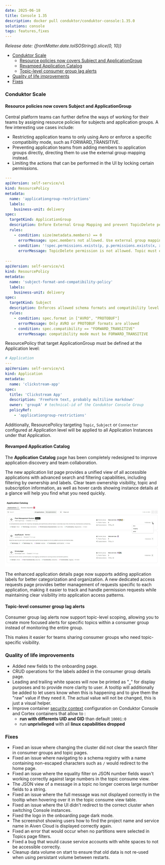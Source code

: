 ```yaml
---
date: 2025-06-18
title: Console 1.35
description: docker pull conduktor/conduktor-console:1.35.0
solutions: console
tags: features,fixes
---
```


_Release date: {frontMatter.date.toISOString().slice(0, 10)}_

- [Conduktor Scale](#conduktor-scale)
  - [Resource policies now covers Subject and ApplicationGroup](#resource-policies-now-covers-subject-and-applicationgroup)
  - [Revamped Application Catalog](#revamped-application-catalog)
  - [Topic-level consumer group lag alerts](#topic-level-consumer-group-lag-alerts)
- [Quality of life improvements](#quality-of-life-improvements)
- [Fixes](#fixes)

### Conduktor Scale

#### Resource policies now covers Subject and ApplicationGroup

Central platform teams can further define the ways of working for their teams by assigning resource policies for subjects and application groups. A few interesting use cases include:

- Restricting application teams to only using Avro or enforce a specific compatibility mode, such as FORWARD_TRANSITIVE.
- Preventing application teams from adding members to application groups directly, directing them to use the external group mapping instead.
- Limiting the actions that can be performed in the UI by locking certain permissions.

```yaml
---
apiVersion: self-service/v1
kind: ResourcePolicy
metadata:
  name: 'applicationgroup-restrictions'
  labels:
    business-unit: delivery
spec:
  targetKind: ApplicationGroup
  description: Enfore External Group Mapping and prevent TopicDelete permission in ApplicationGroup
  rules:
    - condition: size(metadata.members) == 0
      errorMessage: spec.members not allowed. Use external group mapping instead
    - condition: '!spec.permissions.exists(p, p.permissions.exists(x, x == "TopicDelete"))'
      errorMessage: TopicDelete permission is not allowed. Topic must only be deleted via CLI

---
apiVersion: self-service/v1
kind: ResourcePolicy
metadata:
  name: 'subject-format-and-compatibility-policy'
  labels:
    business-unit: delivery
spec:
  targetKind: Subject
  description: Enforces allowed schema formats and compatibility level for subjects
  rules:
    - condition: spec.format in ["AVRO", "PROTOBUF"]
      errorMessage: Only AVRO or PROTOBUF formats are allowed
    - condition: spec.compatibility == "FORWARD_TRANSITIVE"
      errorMessage: compatibility mode must be FORWARD_TRANSITIVE
```

ResourcePolicy that target ApplicationGroup must be defined at the Application level:

```yaml
# Application
---
apiVersion: self-service/v1
kind: Application
metadata:
  name: 'clickstream-app'
spec:
  title: 'Clickstream App'
  description: 'FreeForm text, probably multiline markdown'
  owner: 'groupA' # technical-id of the Conduktor Console Group
  policyRef:
    - 'applicationgroup-restrictions'
```

Additionally, ResourcePolicy targeting `Topic`, `Subject` or `Connector` configured at Application level will be applied to all Application Instances under that Application.

#### Revamped Application Catalog

The **Application Catalog** page has been completely redesigned to improve application discovery and team collaboration.

The new application list page provides a unified view of all accessible applications with advanced search and filtering capabilities, including filtering by ownership and labels. Clear team ownership visibility, topic and subscription information, as well as hover cards showing instance details at a glance will help you find what you need quickly.

![Application Catalog](/images/changelog/platform/v35/app-catalog.png)

The enhanced application details page now supports adding application labels for better categorization and organization. A new dedicated access requests page provides better management of requests specific to each application, making it easier to track and handle permission requests while maintaining clear visibility into application access patterns.

#### Topic-level consumer group lag alerts

Consumer group lag alerts now support topic-level scoping, allowing you to create more focused alerts for specific topics within a consumer group instead of monitoring the entire group.

This makes it easier for teams sharing consumer groups who need topic-specific visibility.

### Quality of life improvements

- Added new fields to the onboarding page.
- CRUD operations for the labels added in the consumer group details page.
- Leading and trailing white spaces will now be printed as "⎵" for display purposes and to provide more clarity to user. A tooltip will additionally be added to let users know when this is happening and to give them the "raw" value if they need it. The actual value will not be changed, this is just a visual helper.
- Improve container [security context](https://kubernetes.io/docs/tasks/configure-pod-container/security-context) configuration on Conduktor Console and Cortex containers that allow to :
  - **run with differents UID and GID** than default `10001:0`
  - run **unprivileged** with all **linux capabilities dropped**

### Fixes

- Fixed an issue where changing the cluster did not clear the search filter in consumer groups and topic pages.
- Fixed an issue where navigating to a schema registry with a name containing non-escaped characters such as `/` would redirect to the home page.
- Fixed an issue where the equality filter on JSON number fields wasn't working correctly against large numbers in the topic consume view.
- The JSON view of a message in a topic no longer coerces large number fields to a string.
- Fixed an issue where the full message was not displayed correctly in the tooltip when hovering over it in the topic consume view table.
- Fixed an issue where the UI didn't redirect to the correct cluster when switching Console instances.
- Fixed the logo in the onboarding page dark mode.
- The screenshot showing users how to find the project name and service name in Aiven Cloud is displayed correctly again.
- Fixed an error that would occur when no partitions were selected in Topics page filters.
- Fixed a bug that would cause service accounts with white spaces to not be accessible correctly.
- Cleanup data volume on start to ensure that old data is not re-used when using persistant volume between restarts.
